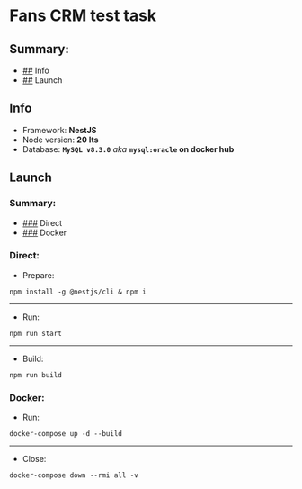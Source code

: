 # Fans CRM test task
## **Summary**:
* [##](#info) Info
* [##](#launch) Launch

## Info

* Framework: **NestJS**
* Node version: **20 lts**
* Database: **`MySQL v8.3.0`** _aka_ **`mysql:oracle` on docker hub** 

## Launch
### Summary:
* [###](#direct) Direct
* [###](#docker) Docker

### Direct:
* Prepare:
    
```$bash
npm install -g @nestjs/cli & npm i
```
<hr/>

* Run:

```$bash
npm run start
```
<hr/>

* Build:

```$bash
npm run build
```

### Docker:
* Run:

```$bash
docker-compose up -d --build
```
<hr/>

* Close:

```$bash
docker-compose down --rmi all -v
```
